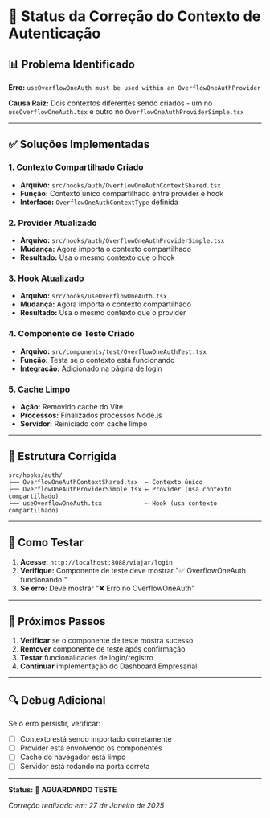 # 🔧 Status da Correção do Contexto de Autenticação

## 📊 **Problema Identificado**

**Erro:** `useOverflowOneAuth must be used within an OverflowOneAuthProvider`

**Causa Raiz:** Dois contextos diferentes sendo criados - um no `useOverflowOneAuth.tsx` e outro no `OverflowOneAuthProviderSimple.tsx`

---

## ✅ **Soluções Implementadas**

### **1. Contexto Compartilhado Criado**
- **Arquivo:** `src/hooks/auth/OverflowOneAuthContextShared.tsx`
- **Função:** Contexto único compartilhado entre provider e hook
- **Interface:** `OverflowOneAuthContextType` definida

### **2. Provider Atualizado**
- **Arquivo:** `src/hooks/auth/OverflowOneAuthProviderSimple.tsx`
- **Mudança:** Agora importa o contexto compartilhado
- **Resultado:** Usa o mesmo contexto que o hook

### **3. Hook Atualizado**
- **Arquivo:** `src/hooks/useOverflowOneAuth.tsx`
- **Mudança:** Agora importa o contexto compartilhado
- **Resultado:** Usa o mesmo contexto que o provider

### **4. Componente de Teste Criado**
- **Arquivo:** `src/components/test/OverflowOneAuthTest.tsx`
- **Função:** Testa se o contexto está funcionando
- **Integração:** Adicionado na página de login

### **5. Cache Limpo**
- **Ação:** Removido cache do Vite
- **Processos:** Finalizados processos Node.js
- **Servidor:** Reiniciado com cache limpo

---

## 🎯 **Estrutura Corrigida**

```
src/hooks/auth/
├── OverflowOneAuthContextShared.tsx  ← Contexto único
├── OverflowOneAuthProviderSimple.tsx ← Provider (usa contexto compartilhado)
└── useOverflowOneAuth.tsx            ← Hook (usa contexto compartilhado)
```

---

## 🧪 **Como Testar**

1. **Acesse:** `http://localhost:8088/viajar/login`
2. **Verifique:** Componente de teste deve mostrar "✅ OverflowOneAuth funcionando!"
3. **Se erro:** Deve mostrar "❌ Erro no OverflowOneAuth"

---

## 📝 **Próximos Passos**

1. **Verificar** se o componente de teste mostra sucesso
2. **Remover** componente de teste após confirmação
3. **Testar** funcionalidades de login/registro
4. **Continuar** implementação do Dashboard Empresarial

---

## 🔍 **Debug Adicional**

Se o erro persistir, verificar:
- [ ] Contexto está sendo importado corretamente
- [ ] Provider está envolvendo os componentes
- [ ] Cache do navegador está limpo
- [ ] Servidor está rodando na porta correta

---

**Status:** 🔄 **AGUARDANDO TESTE**

*Correção realizada em: 27 de Janeiro de 2025*
